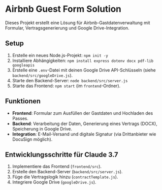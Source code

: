 # Airbnb Guest Form Solution

Dieses Projekt erstellt eine Lösung für Airbnb-Gastdatenverwaltung mit Formular, Vertragsgenerierung und Google Drive-Integration.

## Setup
1. Erstelle ein neues Node.js-Projekt: `npm init -y`
2. Installiere Abhängigkeiten: `npm install express dotenv docx pdf-lib googleapis`
3. Erstelle eine `.env`-Datei mit deinen Google Drive API-Schlüsseln (siehe `backend/src/googleDrive.js`).
4. Starte den Backend-Server: `node backend/src/server.js`
5. Starte das Frontend: `npm start` (im `frontend`-Ordner).

## Funktionen
- **Frontend**: Formular zum Ausfüllen der Gastdaten und Hochladen des Passes.
- **Backend**: Verarbeitung der Daten, Generierung eines Vertrags (DOCX), Speicherung in Google Drive.
- **Integration**: E-Mail-Versand und digitale Signatur (via Drittanbieter wie DocuSign möglich).

## Entwicklungsschritte für Claude 3.7
1. Implementiere das Frontend (`frontend/src`).
2. Erstelle den Backend-Server (`backend/src/server.js`).
3. Füge die Vertragslogik hinzu (`contractTemplate.js`).
4. Integriere Google Drive (`googleDrive.js`).
